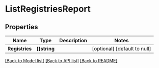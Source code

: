 # ListRegistriesReport

## Properties
Name | Type | Description | Notes
------------ | ------------- | ------------- | -------------
**Registries** | **[]string** |  | [optional] [default to null]

[[Back to Model list]](../README.md#documentation-for-models) [[Back to API list]](../README.md#documentation-for-api-endpoints) [[Back to README]](../README.md)


